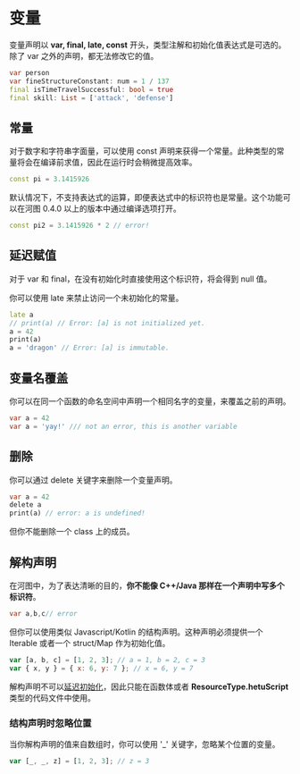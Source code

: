 # 变量

变量声明以 **var, final, late, const** 开头，类型注解和初始化值表达式是可选的。除了 var 之外的声明，都无法修改它的值。

```dart
var person
var fineStructureConstant: num = 1 / 137
final isTimeTravelSuccessful: bool = true
final skill: List = ['attack', 'defense']
```

## 常量

对于数字和字符串字面量，可以使用 const 声明来获得一个常量。此种类型的常量将会在编译前求值，因此在运行时会稍微提高效率。

```dart
const pi = 3.1415926
```

默认情况下，不支持表达式的运算，即便表达式中的标识符也是常量。这个功能可以在河图 0.4.0 以上的版本中通过编译选项打开。

```dart
const pi2 = 3.1415926 * 2 // error!
```

## 延迟赋值

对于 var 和 final，在没有初始化时直接使用这个标识符，将会得到 null 值。

你可以使用 late 来禁止访问一个未初始化的常量。

```dart
late a
// print(a) // Error: [a] is not initialized yet.
a = 42
print(a)
a = 'dragon' // Error: [a] is immutable.
```

## 变量名覆盖

你可以在同一个函数的命名空间中声明一个相同名字的变量，来覆盖之前的声明。

```dart
var a = 42
var a = 'yay!' /// not an error, this is another variable
```

## 删除

你可以通过 delete 关键字来删除一个变量声明。

```dart
var a = 42
delete a
print(a) // error: a is undefined!
```

但你不能删除一个 class 上的成员。

## 解构声明

在河图中，为了表达清晰的目的，**你不能像 C++/Java 那样在一个声明中写多个标识符**。

```dart
var a,b,c// error
```

但你可以使用类似 Javascript/Kotlin 的结构声明。这种声明必须提供一个 Iterable 或者一个 struct/Map 作为初始化值。

```javascript
var [a, b, c] = [1, 2, 3]; // a = 1, b = 2, c = 3
var { x, y } = { x: 6, y: 7 }; // x = 6, y = 7
```

解构声明不可以[延迟初始化](../../guide/implementation_detail/readme.md#延迟初始化)，因此只能在函数体或者 **ResourceType.hetuScript** 类型的代码文件中使用。

### 结构声明时忽略位置

当你解构声明的值来自数组时，你可以使用 '\_' 关键字，忽略某个位置的变量。

```javascript
var [_, _, z] = [1, 2, 3]; // z = 3
```
